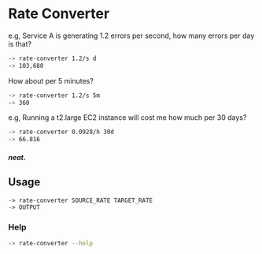 # Rate Converter

e.g, Service A is generating 1.2 errors per second, how many errors per day is that?
```bash
-> rate-converter 1.2/s d
-> 103,680
```
How about per 5 minutes?
```bash
-> rate-converter 1.2/s 5m
-> 360
```

e.g, Running a t2.large EC2 instance will cost me how much per 30 days?
```bash
-> rate-converter 0.0928/h 30d
-> 66.816
```

#### _neat._

## Usage

```
-> rate-converter SOURCE_RATE TARGET_RATE
-> OUTPUT
```

### Help
```bash
-> rate-converter --help
```